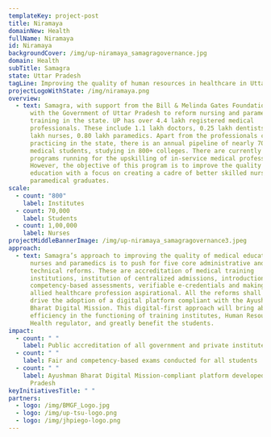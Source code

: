 ```yaml
---
templateKey: project-post
title: Niramaya
domainNew: Health
fullName: Niramaya
id: Niramaya
backgroundCover: /img/up-niramaya_samagragovernance.jpg
domain: Health
subTitle: Samagra
state: Uttar Pradesh
tagLine: Improving the quality of human resources in healthcare in Uttar Pradesh
projectLogoWithState: /img/niramaya.png
overview:
  - text: Samagra, with support from the Bill & Melinda Gates Foundation, is working
      with the Government of Uttar Pradesh to reform nursing and paramedical
      training in the state. UP has over 4.4 lakh registered medical
      professionals. These include 1.1 lakh doctors, 0.25 lakh dentists, 2.29
      lakh nurses, 0.80 lakh paramedics. Apart from the professionals currently
      practicing in the state, there is an annual pipeline of nearly 70,000
      medical students, studying in 800+ colleges. There are currently many
      programs running for the upskilling of in-service medical professionals.
      However, the objective of this program is to improve the quality medical
      education with a focus on creating a cadre of better skilled nursing and
      paramedical graduates.
scale:
  - count: "800"
    label: Institutes
  - count: 70,000
    label: Students
  - count: 1,00,000
    label: Nurses
projectMiddleBannerImage: /img/up-niramaya_samagragovernance3.jpeg
approach:
  - text: Samagra’s approach to improving the quality of medical education for
      nurses and paramedics is to push for five core administrative and
      technical reforms. These are accreditation of medical training
      institutions, institution of centralized admissions, introduction of
      competency-based assessments, verifiable e-credentials and making the
      allied healthcare profession aspirational. All the reforms shall also
      drive the adoption of a digital platform compliant with the Ayushman
      Bharat Digital Mission. This digital-first approach will bring about
      efficiency in the functioning of training institutes, Human Resources in
      Health regulator, and greatly benefit the students.
impact:
  - count: " "
    label: Public accreditation of all government and private institutes
  - count: " "
    label: Fair and competency-based exams conducted for all students
  - count: " "
    label: Ayushman Bharat Digital Mission-compliant platform developed for Uttar
      Pradesh
keyInitiativesTitle: " "
partners:
  - logo: /img/BMGF_Logo.jpg
  - logo: /img/up-tsu-logo.png
  - logo: /img/jhpiego-logo.png
---
```

